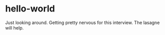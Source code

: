 # hello-world
Just looking around.
Getting pretty nervous for this interview. The lasagne will help. 
